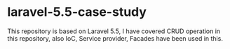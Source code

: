 # laravel-5.5-case-study
This repository is based on Laravel 5.5, I have covered CRUD operation in this repository, also IoC, Service provider, Facades have been used in this.
